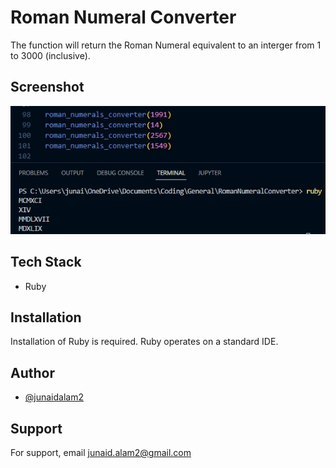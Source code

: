 
# Roman Numeral Converter
The function will return the Roman Numeral equivalent to an interger from 1 to 3000 (inclusive).



## Screenshot

![Screenshot](https://github.com/junaidalam2/RomanNumeralConverter/blob/main/screenshot.jpg?raw=true)


## Tech Stack

* Ruby
    

## Installation
Installation of Ruby is required. Ruby operates on a standard IDE. 

## Author

- [@junaidalam2](https://github.com/junaidalam2)


## Support

For support, email junaid.alam2@gmail.com